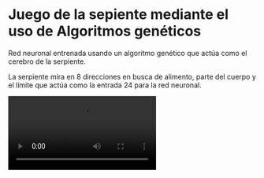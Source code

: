# Juego de la sepiente mediante el uso de Algoritmos genéticos
Red neuronal entrenada usando un algoritmo genético que actúa como el cerebro de la serpiente.

La serpiente mira en 8 direcciones en busca de alimento, parte del cuerpo y el límite que actúa como la entrada 24 para la red neuronal.

<video src= "/samples/Prueba_30_generaciones.mp4">

## Primeros pasos
### Prerrequisitos
Para instalar las dependencias, ejecute en la terminal :
```
python3 -m pip install -r requirements.txt
```

### Estructura del proyecto
```
├── Arena.py            # clase que ayuda a establecer los límites y los parámetros de la arena
├── brain.py            # clase que se ocupa de la red neuronal
├── colors.py           # clase donde consta de colores utilizados en todo el proyecto
├── game.py             # deja que las serpientes salvadas se ejecuten 
├── samples
│   ├── Prueba_30_generaciones.mp4    
├── input.py            # parámetros para aplicar el algoritmo genético por su cuenta
├── README.md
├── requirements.txt    # dependencias requeridas de Python
├── saved
│   └── top_snakes.pickle   # lista guardada de objetos de la clase snake para cada generación
└── snake.py            # clase que maneja todas las propiedades de la serpiente
```
## Entrenamiento
Para entrenar la red neuronal usando el algoritmo genético, modifique los parámetros de acuerdo a sus necesidades dentro de 'input.py', luego ejecute el siguiente comando especificando la ruta para guardar el resultado optimizado como un archivo pickle (se almacena una lista , que contiene la mejor serpiente de cada generación):
```
python3 Genetic_algo.py --output saved/test.pickle 
```
## Jugando
Para ejecutar o probar las serpientes guardadas previamente, ejecute los siguientes comandos especificando la ruta al archivo guardado :
```
python3 game.py --input saved/test.pickle
```
### Saltarse pasos
Para omitir pasos, simplemente agregue el argumento -s o --steps a la llamada
```
python3 game.py --input saved/test.pickle --steps 50
```

# Integrantes:

CALDERÓN AGUIRRE SAMUEL ISAÍAS

CALVA VICENTE DARWIN ESTEBAN

NARVAEZ NIETO FRANK WILLIAMS

OJEDA COLÁN DIEGO VALENTÍN

PAREDES DEMERA ELVIS FABRICIO

RAMÓN RAMÓN RICARDO ALEXANDER

TORRES VELEPUCHA JASON DAMIAN

